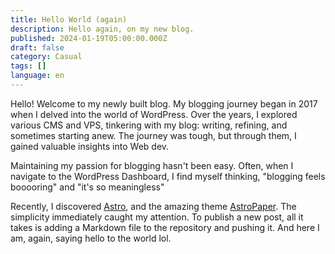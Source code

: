 ```yaml
---
title: Hello World (again)
description: Hello again, on my new blog.
published: 2024-01-19T05:00:00.000Z
draft: false
category: Casual
tags: []
language: en
---
```


Hello! Welcome to my newly built blog. My blogging journey began in 2017 when I delved into the world of WordPress. Over the years, I explored various CMS and VPS, tinkering with my blog: writing, refining, and sometimes starting anew. The journey was tough, but through them, I gained valuable insights into Web dev.

Maintaining my passion for blogging hasn't been easy. Often, when I navigate to the WordPress Dashboard, I find myself thinking, "blogging feels booooring" and "it's so meaningless"

Recently, I discovered [Astro](https://astro.build/), and the amazing theme [AstroPaper](https://github.com/satnaing/astro-paper). The simplicity immediately caught my attention. To publish a new post, all it takes is adding a Markdown file to the repository and pushing it. And here I am, again, saying hello to the world lol.
